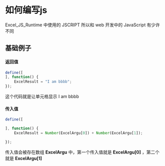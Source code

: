 # 如何编写js

Excel_JS_Runtime 中使用的 JSCRIPT 所以和 web 开发中的 JavaScript 有少许不同



## 基础例子

#### 返回值

```javascript
define([
], function() {
    ExcelResult = "I am bbbb";
});
```

这个代码就是让单元格显示 I am bbbb

#### 传入值

```javascript
define([

], function() {
    ExcelResult = Number(ExcelArgu[0]) + Number(ExcelArgu[1]);

});
```

传入值会被存在数组 **ExcelArgu** 中，第一个传入值就是 **ExcelArgu[0]** ，第二个就是 **ExcelArgu[1]**

